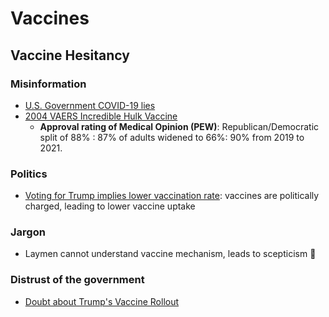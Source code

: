 # Vaccines

## Vaccine Hesitancy

### Misinformation
- [U.S. Government COVID-19 lies](https://slate.com/technology/2021/07/noble-lies-covid-fauci-cdc-masks.html)
- [2004 VAERS Incredible Hulk Vaccine](https://www.beckershospitalreview.com/healthcare-information-technology/some-self-reported-cdc-data-fueling-the-anti-vaccination-movement.html)
	- **Approval rating of Medical Opinion (PEW)**: Republican/Democratic split of 88% : 87% of adults widened to 66%: 90% from 2019 to 2021.

### Politics
- [Voting for Trump implies lower vaccination rate](https://bmcpublichealth.biomedcentral.com/articles/10.1186/s12889-021-12432-x#Sec12): vaccines are politically charged, leading to lower vaccine uptake

### Jargon
- Laymen cannot understand vaccine mechanism, leads to scepticism 🤨 

### Distrust of the government
- [Doubt about Trump's Vaccine Rollout](https://www.politifact.com/factchecks/2021/jul/23/tiktok-posts/biden-harris-doubted-trump-covid-19-vaccines-not-v/)
